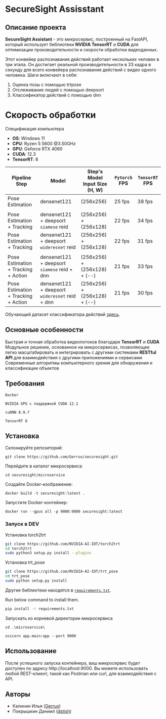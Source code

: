 # SecureSight Assisstant
## Описание проекта
**SecureSight Assistant** - это микросервис, построенный на FastAPI, который использует библиотеки **NVIDIA TensorRT** и **CUDA** для оптимизации производительности и скорости обработки видеоданных.

Этот конвейер распознавания действий работает нескольких человек в три этапа. Он достигает реальной производительности в 33 кадра в секунду для всего конвейера распознавания действий с видео одного человека. Шаги включают в себя:

1. Оценка позы с помощью trtpose
2. Отслеживание людей с помощью deepsort
3. Классификатор действий с помощью dnn

# Скорость обработки
Спецификация компьютера

- **OS**: Windows 11
- **CPU**: Ryzen 5 5600 @3.50GHz
- **GPU**:  Geforce RTX 4060
- **CUDA**: 12.3
- **TensorRT**: 8

| Pipeline Step |  Model  | Step's Model Input Size (H, W) | `Pytorch` FPS| `TensorRT` FPS|
| -  | - | - | - | - |
| Pose Estimation  | densenet121 |(256x256) | 25 fps  | 38 fps |
||
| Pose Estimation + Tracking  | densenet121 + deepsort `siamese` reid | (256x256) + (256x128) | 22 fps | 34 fps
| Pose Estimation + Tracking  | densenet121 + deepsort `wideresnet` reid | (256x256) + (256x128) | 22 fps | 31 fps
||
| Pose Estimation + Tracking + Action | densenet121 + deepsort `siamese` reid + dnn | (256x256) + (256x128) + (--) | 21 fps | 33 fps |
| Pose Estimation + Tracking + Action | densenet121 + deepsort `wideresnet` reid + dnn | (256x256) + (256x128) + (--) | 21 fps | 30 fps|

Обучающий датасет классификатора действий [здесь](https://drive.google.com/open?id=1V8rQ5QR5q5zn1NHJhhf-6xIeDdXVtYs9).

## Основные особенности
Быстрая и точная обработка видеопотоков благодаря **TensorRT** и **CUDA**
Модульное решение, основанное на микросервисах, позволяющее легко масштабировать и интегрировать с другими системами
**RESTful API** для взаимодействия с другими приложениями и сервисами
Современные алгоритмы компьютерного зрения для обнаружения и классификации объектов
## Требования
`Docker`

`NVIDIA GPU с поддержкой CUDA 12.1`

`cuDNN 8.9.7`

`TensorRT 8`

## Установка
Склонируйте репозиторий:

`git clone https://github.com/Gerrux/securesight.git`

Перейдите в каталог микросервиса:

`cd securesight/microservice`

Создайте Docker-изображение:

`docker build -t securesight:latest .`

Запустите Docker-контейнер:

`docker run --gpus all -p 9000:9000 securesight:latest`

### Запуск в DEV
Установка torch2trt

```bash
git clone https://github.com/NVIDIA-AI-IOT/torch2trt
cd torch2trt
sudo python3 setup.py install --plugins
```
Установка trt_pose

```bash
git clone https://github.com/NVIDIA-AI-IOT/trt_pose
cd trt_pose
sudo python setup.py install
```
Другие библиотеки находятся в  [`requirements.txt`](requirements.txt).

Run below command to install them.
```bash
pip install -r requirements.txt
```
Запускать из корневой директории микросервиса 
```
cd .\microservice\ 

uvicorn app.main:app --port 9000
```

## Использование
После успешного запуска контейнера, ваш микросервис будет доступен по адресу http://localhost:9000. Вы можете использовать любой REST-клиент, такой как Postman или curl, для взаимодействия с API.

Авторы
------

* Калинин Илья ([Gerrux](https://github.com/Gerrux))
* Покрышкин Даниил ([dstish](https://github.com/dstish))
